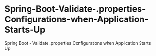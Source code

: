 # Spring-Boot-Validate-.properties-Configurations-when-Application-Starts-Up
Spring Boot - Validate .properties Configurations when Application Starts Up
